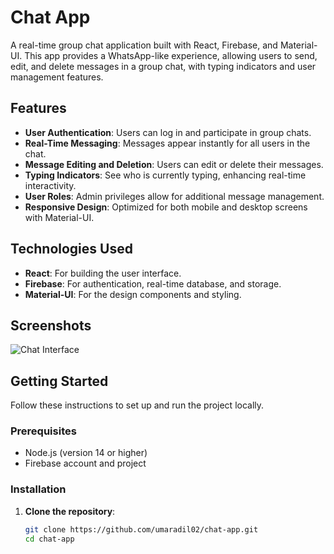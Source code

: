 # Chat App

A real-time group chat application built with React, Firebase, and Material-UI. This app provides a WhatsApp-like experience, allowing users to send, edit, and delete messages in a group chat, with typing indicators and user management features.

## Features

- **User Authentication**: Users can log in and participate in group chats.
- **Real-Time Messaging**: Messages appear instantly for all users in the chat.
- **Message Editing and Deletion**: Users can edit or delete their messages.
- **Typing Indicators**: See who is currently typing, enhancing real-time interactivity.
- **User Roles**: Admin privileges allow for additional message management.
- **Responsive Design**: Optimized for both mobile and desktop screens with Material-UI.

## Technologies Used

- **React**: For building the user interface.
- **Firebase**: For authentication, real-time database, and storage.
- **Material-UI**: For the design components and styling.

## Screenshots

![Chat Interface](screenshots/chat_interface.png)

## Getting Started

Follow these instructions to set up and run the project locally.

### Prerequisites

- Node.js (version 14 or higher)
- Firebase account and project

### Installation

1. **Clone the repository**:
   ```bash
   git clone https://github.com/umaradil02/chat-app.git
   cd chat-app
   ```
